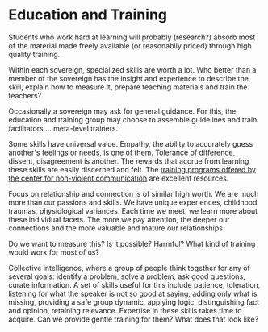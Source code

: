 # Education and Training
Students who work hard at learning will probably (research?) absorb most of the material made freely available (or reasonabily priced) through high quality training. 

Within each sovereign, specialized skills are worth a lot. Who better than a member of the sovereign has the insight and experience to describe the skill, explain how to measure it, prepare teaching materials and train the teachers? 

Occasionally a sovereign may ask for general guidance. For this, the education and training group may choose to assemble guidelines and train facilitators ... meta-level trainers.

Some skills have universal value. Empathy, the ability to accurately guess another's feelings or needs, is one of them. Tolerance of difference, dissent, disagreement is another. The rewards that accrue from learning these skills are easily discerned and felt. The [training programs offered by the center for non-violent communication](https://www.cnvc.org/trainings) are excellent resources.

Focus on relationship and connection is of similar high worth. We are much more than our passions and skills. We have unique experiences, childhood traumas, physiological variances. Each time we meet, we learn more about these individual facets. The more we pay attention, the deeper our connections and the more valuable and mature our relationships.

Do we want to measure this? Is it possible? Harmful? What kind of training would work for most of us?

Collective intelligence, where a group of people think together for any of several goals: identify a problem, solve a problem, ask good questions, curate information. A set of skills useful for this include patience, toleration, listening for what the speaker is not so good at saying, adding only what is missing, providing a safe group dynamic, applying logic, distinguishing fact and opinion, retaining relevance. Expertise in these skills takes time to acquire. Can we provide gentle training for them? What does that look like?

